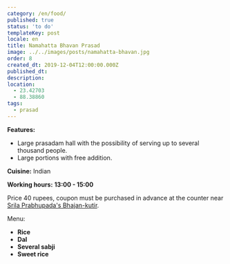 ```yaml
---
category: /en/food/
published: true
status: 'to do'
templateKey: post
locale: en
title: Namahatta Bhavan Prasad
image: ../../images/posts/namahatta-bhavan.jpg
order: 8
created_dt: 2019-12-04T12:00:00.000Z
published_dt:
description:
location:
  - 23.42703
  - 88.38860
tags:
  - prasad
---
```


**Features:**
 - Large prasadam hall with the possibility of serving up to several thousand people.
 - Large portions with free addition.

**Cuisine:** Indian

**Working hours:** **13:00 - 15:00**

Price 40 rupees, coupon must be purchased in advance at the counter near [Srila Prabhupada's Bhajan-kutir](/en/bhajan-kutir).

Menu:
  - **Rice**
  - **Dal**
  - **Several sabji**
  - **Sweet rice**

<tbd locale="en" url="mailto:haribol@mayapur.live"></tbd>
